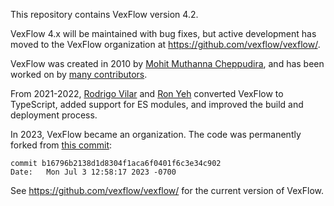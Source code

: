 This repository contains VexFlow version 4.2.

VexFlow 4.x will be maintained with bug fixes, but active development has moved to the VexFlow organization at https://github.com/vexflow/vexflow/.

VexFlow was created in 2010 by [Mohit Muthanna Cheppudira](https://github.com/0xfe), and has been worked on by [many contributors](https://github.com/0xfe/vexflow/graphs/contributors).

From 2021-2022, [Rodrigo Vilar](https://github.com/rvilarl) and [Ron Yeh](https://github.com/ronyeh) converted VexFlow to TypeScript, added support for ES modules, and improved the build and deployment process.

In 2023, VexFlow became an organization. The code was permanently forked from [this commit](https://github.com/0xfe/vexflow/commit/b16796b2138d1d8304f1aca6f0401f6c3e34c902):

```
commit b16796b2138d1d8304f1aca6f0401f6c3e34c902
Date:   Mon Jul 3 12:58:17 2023 -0700
```

See https://github.com/vexflow/vexflow/ for the current version of VexFlow.
